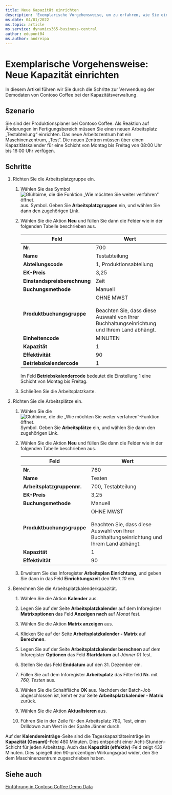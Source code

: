 ```yaml
---
title: Neue Kapazität einrichten
description: 'Exemplarische Vorgehensweise, um zu erfahren, wie Sie einen neuen Arbeitsplatz mit einem Kapazitätskalender für eine einzelne Schicht in Business Central einrichten.'
ms.date: 04/01/2022
ms.topic: article
ms.service: dynamics365-business-central
author: edupont04
ms.author: andreipa
---
```


# <a name="walkthrough-set-up-new-capacity"></a>Exemplarische Vorgehensweise: Neue Kapazität einrichten

In diesem Artikel führen wir Sie durch die Schritte zur Verwendung der Demodaten von Contoso Coffee bei der Kapazitätsverwaltung.  

## <a name="scenario"></a>Szenario

Sie sind der Produktionsplaner bei Contoso Coffee. Als Reaktion auf Änderungen im Fertigungsbereich müssen Sie einen neuen Arbeitsplatz „Testabteilung“ einrichten. Das neue Arbeitszentrum hat ein Maschinenzentrum, „Test“. Die neuen Zentren müssen über einen Kapazitätskalender für eine Schicht von Montag bis Freitag von 08:00 Uhr bis 16:00 Uhr verfügen.  

## <a name="steps"></a>Schritte

1. Richten Sie die Arbeitsplatzgruppe ein.

    1. Wählen Sie das Symbol ![Glühbirne, die die Funktion „Wie möchten Sie weiter verfahren“ öffnet.](../../media/ui-search/search_small.png "Tell me-Funktion") aus. Symbol. Geben Sie **Arbeitsplatzgruppen** ein, und wählen Sie dann den zugehörigen Link.  

    2. Wählen Sie die Aktion **Neu** und füllen Sie dann die Felder wie in der folgenden Tabelle beschrieben aus.  

        |Feld  |Wert  |
        |---------|---------|
        |**Nr.** |700|
        |**Name** |Testabteilung|
        |**Abteilungscode** |1, Produktionsabteilung|
        |**EK-Preis**|3,25|
        |**Einstandspreisberechnung**|Zeit|
        |**Buchungsmethode**|Manuell|
        |**Produktbuchungsgruppe**|OHNE MWST</br></br>Beachten Sie, dass diese Auswahl von Ihrer Buchhaltungseinrichtung und Ihrem Land abhängt.|
        |**Einheitencode** |MINUTEN|
        |**Kapazität** |1|
        |**Effektivität** |90|
        |**Betriebskalendercode** |1|

        Im Feld **Betriebskalendercode** bedeutet die Einstellung 1 eine Schicht von Montag bis Freitag.

    3. Schließen Sie die Arbeitsplatzkarte.

2. Richten Sie die Arbeitsplätze ein.

    1. Wählen Sie die ![Glühbirne, die die „Wie möchten Sie weiter verfahren“-Funktion öffnet.](../../media/ui-search/search_small.png "Tell me-Funktion") Symbol. Geben Sie **Arbeitsplätze** ein, und wählen Sie dann den zugehörigen Link.  

    2. Wählen Sie die Aktion **Neu** und füllen Sie dann die Felder wie in der folgenden Tabelle beschrieben aus.  

        |Feld  |Wert  |
        |---------|---------|
        |**Nr.** |760|
        |**Name** |Testen|
        |**Arbeitsplatzgruppennr.** |700, Testabteilung|
        |**EK-Preis**|3,25|
        |**Buchungsmethode**|Manuell|
        |**Produktbuchungsgruppe**|OHNE MWST</br></br>Beachten Sie, dass diese Auswahl von Ihrer Buchhaltungseinrichtung und Ihrem Land abhängt.|
        |**Kapazität** |1|
        |**Effektivität** |90|
    3. Erweitern Sie das Inforegister **Arbeitsplan Einrichtung**, und geben Sie dann in das Feld **Einrichtungszeit** den Wert *10* ein.  

3. Berechnen Sie die Arbeitsplatzkalenderkapazität.  

    1. Wählen Sie die Aktion **Kalender** aus.  

    2. Legen Sie auf der Seite **Arbeitsplatzkalender** auf dem Inforegister **Matrixoptionen** das Feld **Anzeigen nach** auf *Monat* fest.  

    3. Wählen Sie die Aktion **Matrix anzeigen** aus.  

    4. Klicken Sie auf der Seite **Arbeitsplatzkalender - Matrix** auf **Berechnen**.  

    5. Legen Sie auf der Seite **Arbeitsplatzkalender berechnen** auf dem Inforegister **Optionen** das Feld **Startdatum** auf *Jänner 01* fest.  

    6. Stellen Sie das Feld **Enddatum** auf den 31. Dezember ein.  

    7. Füllen Sie auf dem Inforegister **Arbeitsplatz** das Filterfeld **Nr.** mit *760, Testen* aus.  

    8. Wählen Sie die Schaltfläche **OK** aus. Nachdem der Batch-Job abgeschlossen ist, kehrt er zur Seite **Arbeitsplatzkalender - Matrix** zurück.  

    9. Wählen Sie die Aktion **Aktualisieren** aus.  

    10. Führen Sie in der Zeile für den Arbeitsplatz 760, Test, einen Drilldown zum Wert in der Spalte Jänner durch.  

Auf der **Kalendereinträge**-Seite sind die Tageskapazitätseinträge im **Kapazität (Gesamt)**-Feld 480 Minuten. Dies entspricht einer Acht-Stunden-Schicht für jeden Arbeitstag. Auch das **Kapazität (effektiv)**-Feld zeigt 432 Minuten. Dies spiegelt den 90-prozentigen Wirkungsgrad wider, den Sie dem Maschinenzentrum zugeschrieben haben.  

## <a name="see-also"></a>Siehe auch

[Einführung in Contoso Coffee Demo Data](../contoso-coffee-intro.md)  
